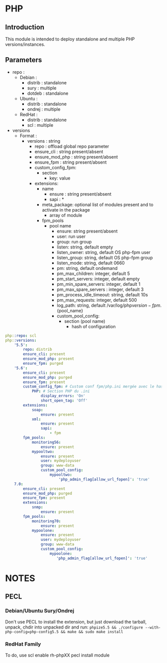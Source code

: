 # PHP
## Introduction
This module is intended to deploy standalone and multiple PHP versions/instances.

## Parameters
* repo : 
  * Debian :
    * distrib : standalone
    * sury : multiple
    * dotdeb : standalone
  * Ubuntu :
    * distrib : standalone
    * ondrej : multiple
  * RedHat :
    * distrib : standalone
    * scl : multiple
* versions
  * Format :
    * versions : string
      * repo : offload global repo parameter 
      * ensure_cli : string present/absent
      * ensure_mod_php : string present/absent
      * ensure_fpm : string present/absent  
      * custom_config_fpm:
        * section
          * key: value
      * extensions:
        * name
          * ensure : string present/absent
          * sapi :
            * 
        * meta_package: optional list of modules present and to activate in the package
          * array of module
        * fpm_pools
          * pool name
            * ensure: string present/absent
            * user: run user
            * group: run group
            * listen: string, default empty
            * listen_owner: string, default OS php-fpm user
            * listen_group: string, default OS php-fpm group
            * listen_mode: string, default 0660
            * pm: string, default ondemand
            * pm_max_children: integer, default 5
            * pm_start_servers: integer, default empty
            * pm_min_spare_servers: integer, default 1
            * pm_max_spare_servers : integer, default 3
            * pm_process_idle_timeout: string, default 10s
            * pm_max_requests: integer, default 500
            * log_path: string, default /var/log/php${version}-fpm.${pool_name}
            * custom_pool_config:
              * section (pool name)
                * hash of configuration

```yaml
php::repo: scl
php::versions:
    '5.5':
        repo: distrib
        ensure_cli: present
        ensure_mod_php: present
        ensure_fpm: purged
    '5.6':
        ensure_cli: present
        ensure_mod_php: purged
        ensure_fpm: present
        custom_config_fpm: # Custom conf fpm/php.ini mergée avec le hash par défaut
            PHP: # Section PHP du .ini
                display_errors: 'On'
                short_open_tag: 'Off'
        extensions:
            soap:
                ensure: present
            xml:
                ensure: present
                sapi:
                    - fpm
        fpm_pools:
            monitoring56:
                ensure: present
            mypooltwo:
                ensure: present
                user: mydeployuser
                group: www-data
                custom_pool_config:
                    mypooltwo:
                        'php_admin_flag[allow_url_fopen]': 'true'
    7.0:
        ensure_cli: present
        ensure_mod_php: purged
        ensure_fpm: present
        extensions:
            snmp:
                ensure: present
        fpm_pools:
            monitoring70:
                ensure: present
            mypoolone:
                ensure: present
                user: mydeployuser
                group: www-data
                custom_pool_config:
                    mypoolone:
                       'php_admin_flag[allow_url_fopen]': 'true'
```

# NOTES
## PECL
### Debian/Ubuntu Sury/Ondrej
Don't use PECL to install the extension, but just download the tarball, unpack, chdir into unpacked dir and run: ```phpize5.5 && ./configure --with-php-config=php-config5.5 && make && sudo make install```
### RedHat Family
To do, use scl enable rh-phpXX pecl install module

